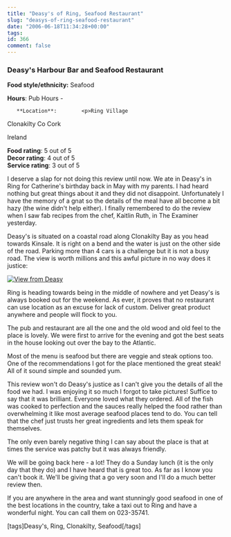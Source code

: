 ```yaml
---
title: "Deasy's of Ring, Seafood Restaurant"
slug: "deasys-of-ring-seafood-restaurant"
date: "2006-06-18T11:34:28+00:00"
tags:
id: 366
comment: false
---
```


  <div class='hreview'>         

### Deasy's Harbour Bar and Seafood Restaurant

**Food style/ethnicity:** Seafood

**Hours**: Pub Hours - 

       **Location**:        <p>Ring Village

Clonakilty               Co Cork

Ireland
      </p>        <div>**Food rating**: <span class="rating">5</span> out of 5<div class="sb-fullstar"> </div><div class="sb-fullstar"> </div><div class="sb-fullstar"> </div><div class="sb-fullstar"> </div><div class="sb-fullstar"> </div><div style="clear: left"></div></div>    <div>**Decor rating**: <span class="rating">4</span> out of 5<div class="sb-fullstar"> </div><div class="sb-fullstar"> </div><div class="sb-fullstar"> </div><div class="sb-fullstar"> </div><div class="sb-emptystar"> </div><div style="clear: left"></div></div>    <div>**Service rating**: <span class="rating">3</span> out of 5<div class="sb-fullstar"> </div><div class="sb-fullstar"> </div><div class="sb-fullstar"> </div><div class="sb-emptystar"> </div><div class="sb-emptystar"> </div><div style="clear: left"></div></div>   <div class='description'>

I deserve a slap for not doing this review until now. We ate in Deasy's in Ring for Catherine's birthday back in May with my parents. I had heard nothing but great things about it and they did not disappoint. Unfortunately I have the memory of a gnat so the details of the meal have all become a bit hazy (the wine didn't help either). I finally remembered to do the review when I saw fab recipes from the chef, Kaitlin Ruth, in The Examiner yesterday.

Deasy's is situated on a coastal road along Clonakilty Bay as you head towards Kinsale. It is right on a bend and the water is just on the other side of the road. Parking more than 4 cars is a challenge but it is not a busy road. The view is worth millions and this awful picture in no way does it justice:

[![View from Deasy](http://static.flickr.com/45/169475910_8b17c1767e.jpg)](http://www.flickr.com/photos/bandon1/169475910/ "Photo Sharing")

Ring is heading towards being in the middle of nowhere and yet Deasy's is always booked out for the weekend. As ever, it proves that no restaurant can use location as an excuse for lack of custom. Deliver great product anywhere and people will flock to you.

The pub and restaurant are all the one and the old wood and old feel to the place is lovely. We were first to arrive for the evening and got the best seats in the house looking out over the bay to the Atlantic.

Most of the menu is seafood but there are veggie and steak options too. One of the recommendations I got for the place mentioned the great steak! All of it sound simple and sounded yum.

This review won't do Deasy's justice as I can't give you the details of all the food we had. I was enjoying it so much I forgot to take pictures! Suffice to say that it was brilliant. Everyone loved what they ordered. All of the fish was cooked to perfection and the sauces really helped the food rather than overwhelming it like most average seafood places tend to do. You can tell that the chef just trusts her great ingredients and lets them speak for themselves.

The only even barely negative thing I can say about the place is that at times the service was patchy but it was always friendly.

We will be going back here - a lot! They do a Sunday lunch (it is the only day that they do) and I have heard that is great too. As far as I know you can't book it. We'll be giving that a go very soon and I'll do a much better review then. 

If you are anywhere in the area and want stunningly good seafood in one of the best locations in the country, take a taxi out to Ring and have a wonderful night. You can call them on 023-35741.

[tags]Deasy's, Ring, Clonakilty, Seafood[/tags]
</div>     </div>
<script type="application/x-subnode; charset=utf-8">
       <!-- the following is structured blog data for machine readers. -->
       <subnode xmlns:data-view="http://www.w3.org/2003/g/data-view#" data-view:transformation="http://structuredblogging.org/subnode-to-rdf-interpreter.xsl" xmlns="http://www.structuredblogging.org/xmlns#subnode">
            <xml-structured-blog-entry xmlns="http://www.structuredblogging.org/xmlns">
              <generator id="wpsb-1" type="x-wpsb-post" version="1"/><review type="review/restaurant"><subject name="Deasy's Harbour Bar and Seafood Restaurant" ethnicity="Seafood"><location address="Ring Village" city="Clonakilty" postcode="Co Cork" country="Ireland"/><hours opening="Pub Hours"/></subject><foodrating max="5" min="0">5</foodrating><decorrating max="5" min="0">4</decorrating><servicerating max="5" min="0">3</servicerating><description>I deserve a slap for not doing this review until now. We ate in Deasy's in Ring for Catherine's birthday back in May with my parents. I had heard nothing but great things about it and they did not disappoint. Unfortunately I have the memory of a gnat so the details of the meal have all become a bit hazy (the wine didn't help either). I finally remembered to do the review when I saw fab recipes from the chef, Kaitlin Ruth, in The Examiner yesterday.

Deasy's is situated on a coastal road along Clonakilty Bay as you head towards Kinsale. It is right on a bend and the water is just on the other side of the road. Parking more than 4 cars is a challenge but it is not a busy road. The view is worth millions and this awful picture in no way does it justice:

&lt;a href= http://www.flickr.com/photos/bandon1/169475910/  title= Photo Sharing &gt;&lt;img src= http://static.flickr.com/45/169475910_8b17c1767e.jpg  width= 500  height= 375  alt= View from Deasy's Restaurant Ring Clonakilty  /&gt;&lt;/a&gt;

Ring is heading towards being in the middle of nowhere and yet Deasy's is always booked out for the weekend. As ever, it proves that no restaurant can use location as an excuse for lack of custom. Deliver great product anywhere and people will flock to you.

The pub and restaurant are all the one and the old wood and old feel to the place is lovely. We were first to arrive for the evening and got the best seats in the house looking out over the bay to the Atlantic.

Most of the menu is seafood but there are veggie and steak options too. One of the recommendations I got for the place mentioned the great steak! All of it sound simple and sounded yum.

This review won't do Deasy's justice as I can't give you the details of all the food we had. I was enjoying it so much I forgot to take pictures! Suffice to say that it was brilliant. Everyone loved what they ordered. All of the fish was cooked to perfection and the sauces really helped the food rather than overwhelming it like most average seafood places tend to do. You can tell that the chef just trusts her great ingredients and lets them speak for themselves.

The only even barely negative thing I can say about the place is that at times the service was patchy but it was always friendly.

We will be going back here - a lot! They do a Sunday lunch (it is the only day that they do) and I have heard that is great too. As far as I know you can't book it. We'll be giving that a go very soon and I'll do a much better review then. 

If you are anywhere in the area and want stunningly good seafood in one of the best locations in the country, take a taxi out to Ring and have a wonderful night. You can call them on 023-35741.

[tags]Deasy's, Ring, Clonakilty, Seafood[/tags]</description></review>
            </xml-structured-blog-entry>
       </subnode>
       </script>
